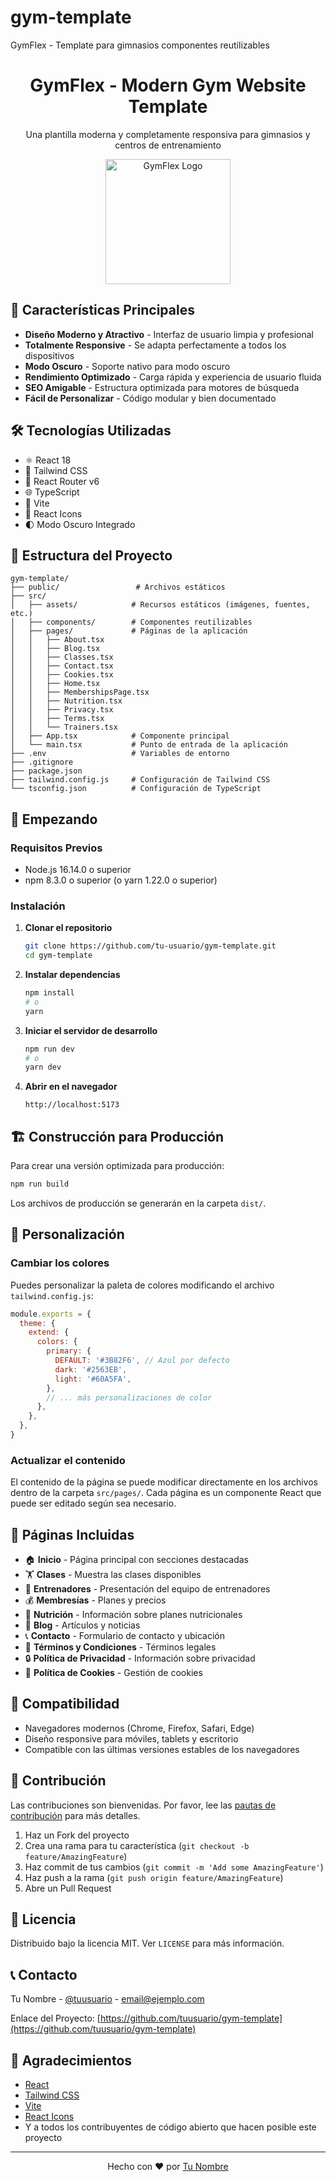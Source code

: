 # gym-template
GymFlex - Template para gimnasios componentes reutilizables
<div align="center">
  <h1>GymFlex - Modern Gym Website Template</h1>
  <p>Una plantilla moderna y completamente responsiva para gimnasios y centros de entrenamiento</p>
  <img src="public/logo.png" alt="GymFlex Logo" width="200">
</div>

## 🚀 Características Principales

- **Diseño Moderno y Atractivo** - Interfaz de usuario limpia y profesional
- **Totalmente Responsive** - Se adapta perfectamente a todos los dispositivos
- **Modo Oscuro** - Soporte nativo para modo oscuro
- **Rendimiento Optimizado** - Carga rápida y experiencia de usuario fluida
- **SEO Amigable** - Estructura optimizada para motores de búsqueda
- **Fácil de Personalizar** - Código modular y bien documentado

## 🛠️ Tecnologías Utilizadas

- ⚛️ React 18
- 🎨 Tailwind CSS
- 🔄 React Router v6
- 🌐 TypeScript
- 🚀 Vite
- 🔄 React Icons
- 🌓 Modo Oscuro Integrado

## 📂 Estructura del Proyecto

```
gym-template/
├── public/                 # Archivos estáticos
├── src/
│   ├── assets/            # Recursos estáticos (imágenes, fuentes, etc.)
│   ├── components/        # Componentes reutilizables
│   ├── pages/             # Páginas de la aplicación
│   │   ├── About.tsx
│   │   ├── Blog.tsx
│   │   ├── Classes.tsx
│   │   ├── Contact.tsx
│   │   ├── Cookies.tsx
│   │   ├── Home.tsx
│   │   ├── MembershipsPage.tsx
│   │   ├── Nutrition.tsx
│   │   ├── Privacy.tsx
│   │   ├── Terms.tsx
│   │   └── Trainers.tsx
│   ├── App.tsx            # Componente principal
│   └── main.tsx           # Punto de entrada de la aplicación
├── .env                   # Variables de entorno
├── .gitignore
├── package.json
├── tailwind.config.js     # Configuración de Tailwind CSS
└── tsconfig.json          # Configuración de TypeScript
```

## 🚀 Empezando

### Requisitos Previos

- Node.js 16.14.0 o superior
- npm 8.3.0 o superior (o yarn 1.22.0 o superior)

### Instalación

1. **Clonar el repositorio**
   ```bash
   git clone https://github.com/tu-usuario/gym-template.git
   cd gym-template
   ```

2. **Instalar dependencias**
   ```bash
   npm install
   # o
   yarn
   ```

3. **Iniciar el servidor de desarrollo**
   ```bash
   npm run dev
   # o
   yarn dev
   ```

4. **Abrir en el navegador**
   ```
   http://localhost:5173
   ```

## 🏗️ Construcción para Producción

Para crear una versión optimizada para producción:

```bash
npm run build
```

Los archivos de producción se generarán en la carpeta `dist/`.

## 🎨 Personalización

### Cambiar los colores

Puedes personalizar la paleta de colores modificando el archivo `tailwind.config.js`:

```javascript
module.exports = {
  theme: {
    extend: {
      colors: {
        primary: {
          DEFAULT: '#3B82F6', // Azul por defecto
          dark: '#2563EB',
          light: '#60A5FA',
        },
        // ... más personalizaciones de color
      },
    },
  },
}
```

### Actualizar el contenido

El contenido de la página se puede modificar directamente en los archivos dentro de la carpeta `src/pages/`. Cada página es un componente React que puede ser editado según sea necesario.

## 📄 Páginas Incluidas

- 🏠 **Inicio** - Página principal con secciones destacadas
- 🏋️ **Clases** - Muestra las clases disponibles
- 👥 **Entrenadores** - Presentación del equipo de entrenadores
- 💰 **Membresías** - Planes y precios
- 🥗 **Nutrición** - Información sobre planes nutricionales
- 📰 **Blog** - Artículos y noticias
- 📞 **Contacto** - Formulario de contacto y ubicación
- 📜 **Términos y Condiciones** - Términos legales
- 🔒 **Política de Privacidad** - Información sobre privacidad
- 🍪 **Política de Cookies** - Gestión de cookies

## 📱 Compatibilidad

- Navegadores modernos (Chrome, Firefox, Safari, Edge)
- Diseño responsive para móviles, tablets y escritorio
- Compatible con las últimas versiones estables de los navegadores

## 🤝 Contribución

Las contribuciones son bienvenidas. Por favor, lee las [pautas de contribución](CONTRIBUTING.md) para más detalles.

1. Haz un Fork del proyecto
2. Crea una rama para tu característica (`git checkout -b feature/AmazingFeature`)
3. Haz commit de tus cambios (`git commit -m 'Add some AmazingFeature'`)
4. Haz push a la rama (`git push origin feature/AmazingFeature`)
5. Abre un Pull Request

## 📄 Licencia

Distribuido bajo la licencia MIT. Ver `LICENSE` para más información.

## 📞 Contacto

Tu Nombre - [@tuusuario](https://twitter.com/tuusuario) - email@ejemplo.com

Enlace del Proyecto: [https://github.com/tuusuario/gym-template](https://github.com/tuusuario/gym-template)

## 🙏 Agradecimientos

- [React](https://reactjs.org/)
- [Tailwind CSS](https://tailwindcss.com/)
- [Vite](https://vitejs.dev/)
- [React Icons](https://react-icons.github.io/react-icons/)
- Y a todos los contribuyentes de código abierto que hacen posible este proyecto

---

<div align="center">
  Hecho con ❤️ por <a href="https://github.com/tuusuario">Tu Nombre</a>
</div>

